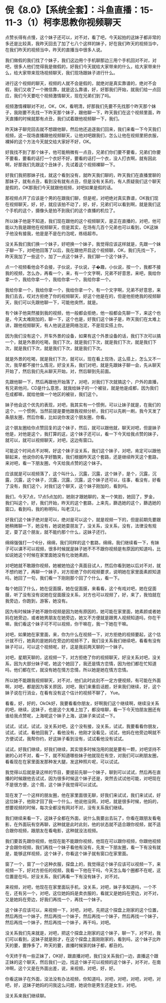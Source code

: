 # 倪《8.0》【系统全套】：斗鱼直播：15-11-3（1）柯李思教你视频聊天

点赞长得有点慢，这个妹子还可以，对不对，看了吧，今天起拍的这妹子都非常的多还是比较真，我昨天回去了加了七八个这样的妹子，好在我们昨天的视频当中，在我们昨天的视频当中，昨天的直播当中很多人说。

我们做假的我们找了个妹子，我们这边用个手机聊那边三用个手机回对不对，对吧，很多人他们觉得我是做假的，好我们今天就给大家带来的什么，给大家带来什么，给大家带来现场视频聊天，我们现场跟妹子进行什么。

进行这个视频的聊天，视频的人就不会是假的，就绝对是真实靠谱的，绝对不会假，我们又收了一个微信靠，就是这么靠谱，好，好那我们开始，就我们给一点回应，我们今天要吃个视频激情聊天，现在兄弟们到了吗。

视频激情裸聊对不对，OK，OK，看明清，好那我们先要不先找那个昨天那个妹子，我刚要不先找一下昨天那个妹子，跟他聊一下，昨天我们在这个视频里面，昨天直播的时候就那有点丑，我们试着跟他视频聊一下，我们。

昨天妹子聊完回去就不想跟他聊，然后他还追逐我们回来，我们来看一下今天我们视频，这一现场直播跟他视频聊天，让他对吧跟我们，怎么让他在视频里把衣服，裸掉的这个方法今天就交给大家好不好，OK。

好我找不到了那个妹子，他可能稍微有一点丑，兄弟们你们要不要看，兄弟们你要不要看，要看的话打一个衣好不好，要看的话打一个衣，没人打衣啊，就有因此啊，好那我们先跟这个丑妹子，先试着这个视频裸聊一下。

好我们我把那妹子找，就这个看到没有，就昨天我们聊的，昨天我们在直播里聊的那妹子，就有点丑，看到没有就有点丑，但是没有关系的，有人质疑我们这个聊天是假的，OK那我们今天就跟他视频，对吧如果是假的话。

那视频点开了应该是个男的在跟我们聊，但是呢，对吧绝对真实靠谱，OK我们现在视频聊天，好，好，就应该拍不动了，好，好，兄弟们可以看到啊，就是我们这个手机的这个，摄像头是拍不到我们的这个直播的机位了。

所以妹子他是不知道，我们现在跟他的这个视频聊天，是正在直播的，对吧，他可能以为我是跟他在视频聊天，但是其实，在场有几百个兄弟也可以看到，OK这妹子他没有接我，他是是不是在约泡呢，练结超市。

没关系我们我们换一个妹子，好吧换一个妹子，我觉得应该这样就是，先跟一个妹子聊一下，对吧他回落了以后，我在跟他开启这个视频聊，OK，我们先找一下，昨天我加了一些这个，加了一点这个妹子，我们聊一个这个妹子。

点一个视频看他会不会接，子伙说，子伙说，子�趣，小伙说，按一个，我都不接我的视频，怎么办，再看一个，来，有一个文字啊，兄弟不好意思，来吧，我给你拿一个，我给你拿一个，我给你拿一个，我给你拿一个。

我给你拿一个，我给你拿一个，我给你拿一个，有一个文字啊，兄弟不好意思，来我们去去，哎对方拒绝了你的视频聊天，好这个他是在的，但是他拒绝我的视频聊天，我们可以先跟他聊一下，可能他突然，就是。

有个妹子他突然接到我的视频，他一般都会拒绝，他一般都会先聊一下，来这个也是，今天太难刚加的，聊一下，这个也是，好我们这个妹子是，昨天我们在太难上讲，跟他视频聊天，有人他说这是网络泡泥，不是现实搭上你。

因为我们没有这个，开车外景的设备，如果有这个外景设备的话，我们下次可以搞一个，就是外景的吃喝，我们下次，就是我们下次，就是我们下次，就是我们下次，就是我们下次，就是我们下次，就是我们下次。

就是外景的吃喝，就是我们下次，就可以，现在看上现场，这么搭上，怎么又不一次，我早都不接什么情况，好没关系，我们对吧，就是先跟妹子聊一会，先从聊天开始了，然后我们先从聊天开始，对，然后聊到先前面。

先跟他聊一下，然后再跟他开始落了，对吧，对我们下次就搞这个，户外的直播，有兄弟他问，CD是什么意思，就我给妹子的一个被驻，就是他是成都，因为我们在成都嘛，就给他做一个地区的被驻，我们这个。

妹子他会这个优先的表现，对吧，我其实有一个惯例，可以让妹子就是，在我们的这个，一个惯例，当然前提是要他跟我视频分析，我们可以先刷一刷，我今天发了条朋友圈，然后你看，比如说你发这个朋友圈，你看。

这个朋友圈给你点赞回复的这个妹子，然后，就可以跟他就，聊天对吧，但是妹子他是，对他是这个，我打算的这，这个妹子还可以，看一下今天给我点赞的妹子，就可以，就可以视频聊天，对吧，这边有窗口。

可能这个时间点不对啊，好这个妹子没关系，我们这个妹子，对吧，肯定可以跟他聊起来，他说你的名字好酷笑，我们根据昨天这个套路，还是继续昨天这个套路，来对吧，看一下朋友圈，今天给我点赞的这个妹子。

应该就是可以视频落了，这个叫什么，沉露，沉露，这个妹子，是个，沉露，沉露，沉露，这个妹子，沉露，沉露，沉露，这个妹子还可以，往事，看没有，好看了没有，我们这个，对我们这个聊天，这个妹子刚加的，看到吗。

我们，今天7点，17点5点加的，她刚才跟她聊的，发一个笑脸，她回了，罗金，我们叫这个，好，我们开始，昨天的这个套路，上来先，篩选她的这个，篩选她的窗口，看到吗，我的称明叫，叫老汉儿。

好我们这个妹子绝对是可以，绝对是可以这个，就是视频一下的，但是前期先要跟她稍微聊一下，她没有，她说她耍朋友了，没关系，没关系，没有，法律没有规定，耍了这个朋友，就不能约那个什么，这妹子还行。

绵绵强强打一个6分，绵绵，我们同样的这个套路，绵绵，我们继续看一下，有妹子可以课不可以视频，很多时候就是妹子她不不不跟你视频是有原因的知道吗，比如说她这个时候在家里面她没有化妆她素颜。

对吧她就不敢跟你视频，她被她怕这个真面目试人，然后你看到她以后对不对，就不想约她了，再聊一个妹子，对方拒绝了你的视频要求，说明她在家里面素颜知道吗，她回了一句，我们看一下刚刚那个回了个什么，看一下。

每个她回了什么，她在促面膜，她在促面膜，来看看，这个有戏对吧，她在促面膜，听了没有没有说她在促面膜没关系，对方也可以视频了，好，来了，我怕就在我旁边，你跑到，游客，她没有。

因为有时候妹子她不跟你视频是因为她有原因的，她可能在家里面，她素颜或者她妈在她旁边，或者她男朋友在她旁边，她又不方便就是跟男人视频知道吗，你在干嘛，我们看这个妹子可不可以视频，你干嘛在，我一下她在干嘛。

对吧，如果她在家里面，来，你为什么在视频一下，对方拒绝的视频要起，这个估计就不行，她真的是她妈在旁边的视频不了，我们没关系我们继续吧，看看有没有妹子可以，可以这个视频呢，好，这是我前两天聊的一个妹子。

对吧，星期天聊的，这视频一下，对方拒绝了你的视频聊天，好没关系对吧，没关系，因为大部分妹子呢，她这个她回了，我还是情方恋情，因为他们都在忙知道吗，他们都在忙，就没有她在情方恋情，所以她是她在情方恋情。

所以她不能跟我视频聊天，对不对，他们此时此刻不一定方便视频，有可能在外面啊，对吧，都是因为客关原因，对吧，我们来重启话题，好来我们继续，好，这个妹子说在行消业，在看有没有这个估计的视频不聊了， Yue。

看看，好，好的，OkOk好，我要看看你朋友，好啊我们这个继续啊，继续没关系的吧，继续，这妹子，也是这个太难上加了，都没啥聊，看一下今天怕朋友圈还有谁给我点赞呢，上海呢这个妹子上海，这妹子来试试一下。

试试，试试，试试，没关系对吧，这个没有接，没关系，试试，我要看看你朋友，试试，试试，看他回我了，看他没有，他刚才没看见，试试，他妈在他旁边啊就不方便试试，我帮你约，好这妹子看到没有，试试看他没有试试。

试试，好我们继续，好我们继续，其实很多时候泡用的就是要有一颗，对吧坚持不谢的心对不对，看一下，就不知道哪些妹子他就现在有空，对我们可以刷朋友圈，看看现在在家里面发那种发大腿，发这种照片呢，可以试试。

我觉得以后就是录这样的节目，要提前先聊一个妹子，聊到可以试试，然后再在直播的时候跟他去试试，因为很多时候这个妹子还是，突然去试试他可能，对吧现在不是很方便，这个周，这个妹子我觉得可以试试。

现在发了一个这样的朋友圈，他在家里面很无聊，好我们来试试，我们来试试，好这位妹子，他刚才回了我一个什么，他说他没网，对吧，就是很多时候，他妈的，想要视频的时候，每次全都没有网对不对，没有关系我们继续。

我们继续来看一下，这妹子全都在外面，说什么我要出去玩了，你看在跟朋友看电影，在外面玩有空再聊，这种就是此时此刻，他的状态就不适合跟你视频，就不适合跟你视频，跟朋友在看电影，这种就没法视频。

我们要首先跟你视频，他现在能不能跟你视频，他现在可以跟你视频，你跟他视频才会跟你视频，我们再找一个妹子看他有没有，先发一下朋友圈，看一下有没有就是，能够这样视频，这个妹子，你看这个妹子就有窗口在家里面。

窗了一个，窗了一个这种衣服，探盘上的，我觉得这个妹子应该可以视频一下，来视频一下，好对方拒任的视频，我看一下他在干吗，今天怎么每个圈都不在呢，这位置是在吗，好没关系，我们再看一下有没有妹子，对不对。

来视频，对吧，他现在在家里面玩手机，没关系，对吧，妹子多知道吗，一个不在，还有另一个，对吧，这位她妈妈是卖衣服的，看就又是她妈在旁边，对不对，又是她妈在旁边，好我们再找一个，再找一个妹子。

这个妹子应该可以，来视频一下，对吧，对吧，先把这个探盘上刚家的这个位置，然后再找一个妹子，然后再找一个妹子，然后再找一个妹子，然后再找一个妹子，然后再找一个妹子，然后再找一个妹子，再干吗，对吧。

没关系我们先来就是，对吧，把这个探盘上刚家的这个妹子，聊一下，对不对，我们可以看到，这妹子就是刚才，在这个探盘上面刚刚家的，看到吗，这个妹子比昨天的要，要挣多了，昨天的要，直播时候家的妹子都，都丑的。

今天终于有一些正妹了，OK好，跟直播对吧，我们没关系我们一边，直播这个跟正妹的这个聊天，然后我们一边，找这个妹子可以视频的这个妹子，对不对，在南冲啊，这个又是在外面出差，说，来视频，对吧，好，好。

你看这妹子在外面，没法没有办法视频，你知道吗，对吧，对吧，对吧，对吧，对吧，好，这妹子她妈的问我这么问题，她说你是男生还是女生，对吧。

没关系来我们继续聊。
